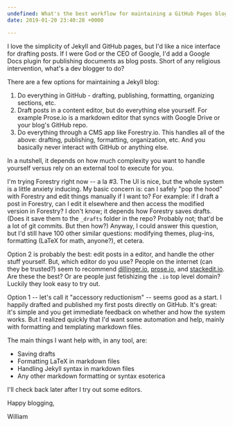 ```yaml
---
undefined: What's the best workflow for maintaining a GitHub Pages blog?
date: 2019-01-20 23:40:28 +0000

---
```

I love the simplicity of Jekyll and GitHub pages, but I'd like a nice interface for drafting posts. If I were God or the CEO of Google, I'd add a Google Docs plugin for publishing documents as blog posts. Short of any religious intervention, what's a dev blogger to do?

There are a few options for maintaining a Jekyll blog:

1. Do everything in GitHub - drafting, publishing, formatting, organizing sections, etc.
2. Draft posts in a content editor, but do everything else yourself. For example Prose.io is a markdown editor that syncs with Google Drive or your blog's GitHub repo.
3. Do everything through a CMS app like Forestry.io. This handles all of the above: drafting, publishing, formatting, organization, etc. And you basically never interact with GitHub or anything else.

In a nutshell, it depends on how much complexity you want to handle yourself versus rely on an external tool to execute for you.

I'm trying Forestry right now -- a la #3. The UI is nice, but the whole system is a little anxiety inducing. My basic concern is: can I safely "pop the hood" with Forestry and edit things manually if I want to? For example: if I draft a post in Forestry, can I edit it elsewhere and then access the modified version in Forestry? I don't know; it depends how Forestry saves drafts. (Does it save them to the `_drafts` folder in the repo? Probably not; that'd be a lot of git commits. But then how?) Anyway, I could answer this question, but I'd still have 100 other similar questions: modifying themes, plug-ins, formatting (LaTeX for math, anyone?), et cetera. 

Option 2 is probably the best: edit posts in a editor, and handle the other stuff yourself. But, which editor do you use? People on the internet (can they be trusted?) seem to recommend [dillinger.io](), [prose.io](), and [stackedit.io](). Are these the best? Or are people just fetishizing the `.io` top level domain? Luckily they look easy to try out. 

Option 1 -- let's call it "accessory reductionism" -- seems good as a start. I happily drafted and published my first posts directly on GitHub. It's great: it's simple and you get immediate feedback on whether and how the system works. But I realized quickly that I'd want some automation and help, mainly with formatting and templating markdown  files. 

The main things I want help with, in any tool, are:

* Saving drafts
* Formatting LaTeX in markdown files
* Handling Jekyll syntax in markdown files
* Any other markdown formatting or syntax esoterica

I'll check back later after I try out some editors. 

Happy blogging,

William